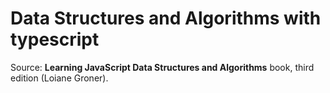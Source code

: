 # Data Structures and Algorithms with typescript

Source: **Learning JavaScript Data Structures and Algorithms** book, third edition (Loiane Groner).
